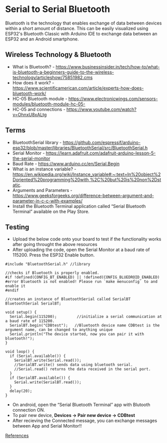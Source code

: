 # Serial to Serial Bluetooth
Bluetooth is the technology that enables exchange of data between devices within a short amount of distance.
This can be easily visualized using ESP32's Bluetooth Classic with Arduino IDE to exchange data between an ESP32 and an Android smartphone.

## Wireless Technology & Bluetooth
 * What is Bluetooth? - https://www.businessinsider.in/tech/how-to/what-is-bluetooth-a-beginners-guide-to-the-wireless-technology/articleshow/75851982.cms
 * How does it work? - https://www.scientificamerican.com/article/experts-how-does-bluetooth-work/
 * HC-05 Bluetooth module - https://www.electronicwings.com/sensors-modules/bluetooth-module-hc-05-
 * HC-05 and connections - https://www.youtube.com/watch?v=OhnxU8xALtg

## Terms
 * BluetoothSerial library - https://github.com/espressif/arduino-esp32/blob/master/libraries/BluetoothSerial/src/BluetoothSerial.h
 * Serial Monitor - https://learn.adafruit.com/adafruit-arduino-lesson-5-the-serial-monitor
 * Baud Rate - https://www.arduino.cc/en/Serial.Begin
 * What is an instance variable? - https://en.wikipedia.org/wiki/Instance_variable#:~:text=In%20object%2Doriented%20programming%20with,%2C%20but%20is%20non%2Dstatic.
 * Arguments and Parameters - https://www.geeksforgeeks.org/difference-between-argument-and-parameter-in-c-c-with-examples/
 * Install the Bluetooth Terminal application called “Serial Bluetooth Terminal” available on the Play Store.

## Testing

* Upload the below code onto your board to test if the functionality works after going throught the above resources
* After uploading the code, open the Serial Monitor at a baud rate of 115200. Press the ESP32 Enable button.
```
#include "BluetoothSerial.h" //library

//checks if Bluetooth is properly enabled.
#if !defined(CONFIG_BT_ENABLED) || !defined(CONFIG_BLUEDROID_ENABLED)
#error Bluetooth is not enabled! Please run `make menuconfig` to and enable it
#endif

//creates an instance of BluetoothSerial called SerialBT
BluetoothSerial SerialBT;

void setup() {
  Serial.begin(115200);         //initialize a serial communication at a baud rate of 115200.
  SerialBT.begin("CDBtest");   //Bluetooth device name CDBtest is the argument name, can be changed to anything unique
  Serial.println("The device started, now you can pair it with bluetooth!");
}

void loop() {
  if (Serial.available()) {
    SerialBT.write(Serial.read()); 
    //SerialBT.write() sends data using bluetooth serial.
    //Serial.read() returns the data received in the serial port.
  }
  if (SerialBT.available()) {
    Serial.write(SerialBT.read()); 
  }
  delay(20);
}
```
* On android, open the “Serial Bluetooth Terminal” app with Blutooth connection ON. 
* To pair new device, **Devices -> Pair new device -> CDBtest**
* After recieving the Connected message, you can exchange messages between App and Serial Monitor!!

[References](https://randomnerdtutorials.com/esp32-bluetooth-classic-arduino-ide/)
